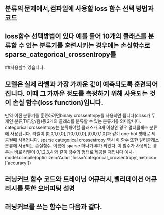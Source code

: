   ## 분류의 문제에서,컴파일에 사용할 loss 함수 선택 방법과 코드
  ## loss함수 선택방법이 있다 예를 들어 10개의 클래스를 분류할 수 있는 분류기를 훈련시키는 경우에는 손실함수로 sparse_categorical_crossentropy를
  ##사용할수 있습니다.
  ## 모델은 실제 라벨과 가장 가까운 값이 예측되도록 훈련되어집니다. 이떄 그 가까운 정도를 측정하기 위해 사용되는 것이 손실 함수(loss function)입니다.
  만약 이진 분류기를 훈련하려면binary crossentropy를 사용하면 됩니다(class가 두개인 분류,T/F,양/음)등 2개의 클래스를 분류할 수 있는 분류기를 의미합니다.
  categorical crossentropy는 분류해야할 클래스가 3개 이상인 경우 멀티클래스 분류에 사용됩니다. 라벨이 [0,0,1,0,0],[1,0,0,0,0],[0,0,0,1,0]과 같이 one-hot 형태로 제공될때 사용됩니다.
  sparse categorical crossentropy 역시 이 함수 또한 멀티클래스 분류에 사용되는 손실함수. 이름에 sparse 하나가 추가 되었다. 이 함수가 사용되는 경우는 바로 라벨이 0,1,2,3,4
  와 같이 정수의 형태로 제공될 때입니다
예시-model.compile(optimizer='Adam',loss='categorical_crossentropy',metrics=['accuracy'])
## 러닝커브 함수 코드와 트레이닝 어큐러시,벨리데이션 어큐러시를 통한 오버피팅 설명
## 러닝커브를 쓰는 함수는 다음과 같다.
